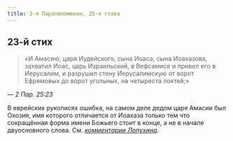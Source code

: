 ```yaml
---
title: 2-я Паралипоменон, 25-я глава
---
```


## 23-й стих

> «И Амасию, царя Иудейского, сына Иоаса, сына Иоахазова, захватил Иоас, царь Израильский,
> в Вефсамисе и привел его в Иерусалим, и разрушил стену Иерусалимскую от ворот Ефремовых
> до ворот угольных, на четыреста локтей;»

— <cite>2 Пар. 25:23</cite>

В еврейских рукописях ошибка, на самом деле дедом царя Амасии был Охозия,
имя которого отличается от Иоахаза только тем что сокращённая форма имени Божьего
стоит в конце, а не в начале двуосновного слова.
См. [<cite>комментарии Лопухина</cite>](https://bible.by/lopuhin-bible/14/25/).
